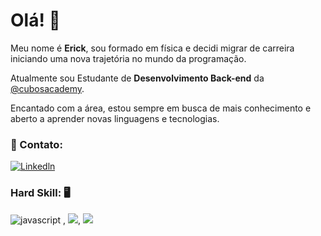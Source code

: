 
# Olá! :vulcan_salute:

Meu nome é **Erick**, sou  formado  em  física e decidi migrar de carreira iniciando uma nova trajetória no mundo da programação. 

Atualmente sou Estudante de **Desenvolvimento Back-end** da [@cubosacademy](https://cubos.academy).

Encantado com a área, estou sempre em busca de mais conhecimento e aberto a aprender novas linguagens e tecnologias. 

### :e-mail: Contato:
[![Linkedln](https://img.shields.io/badge/LinkedIn-0077B5?style=for-the-badge&logo=linkedin&logoColor=white)](https://linkedin.com/in/erick-soares-rosa-522a606a)


### Hard Skill: :desktop_computer:
![javascript](https://img.shields.io/badge/JavaScript-323330?style=for-the-badge&logo=javascript&logoColor=F7DF1E) , ![](https://img.shields.io/badge/Node%20js-339933?style=for-the-badge&logo=nodedotjs&logoColor=white), ![](https://img.shields.io/badge/PostgreSQL-316192?style=for-the-badge&logo=postgresql&logoColor=white)



